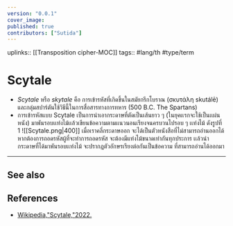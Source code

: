 ```yaml
---
version: "0.0.1"
cover_image:
published: true
contributors: ["Sutida"]
---
```

uplinks:: [[Transposition cipher-MOC]]
tags:: #lang/th #type/term 

# Scytale
- *Scytale* หรือ *skytale* คือ การเข้ารหัสที่เกิดขึ้นในสมัยกรีกโบราณ (σκυτάλη skutálē) และกลุ่มสปาร์ตันใช้วิธีนี้ในการสื่อสารทางการทหาร (500 B.C. The Spartans)
- การเข้ารหัสแบบ Scytale เป็นการนำเอากระดาษที่ตัดเป็นเส้นยาว ๆ (ในยุคเเรกจะใช้เป็นเเผ่นหนัง) มาพันรอบเเท่งไม้เเล้วเขียนข้อความตามเเนวนอนเรียงจนครบวนไปรอบ ๆ เเท่งไม้ ดังรูปที่ 1
    ![[Scytale.png|400]]
 เมื่อเราคลี่กระดาษออก จะได้เป็นตัวหนังสือที่ไม่สามารถอ่านออกได้ หากต้องการถอดรหัสผู้ที่จะทำการถอดรหัส จะต้องมีแท่งไม้ขนาดเท่ากันทุกประการ เเล้วนำกระดาษที่ได้มาพันรอบเเท่งไม้ จะปรากฎตัวอักษรเรียงต่อกันเป็นข้อความ ที่สามารถอ่านได้ออกมา
---
## See also
## References
-  [Wikipedia,"Scytale,"2022.](https://en.wikipedia.org/wiki/Transposition_cipher#Scytale)
